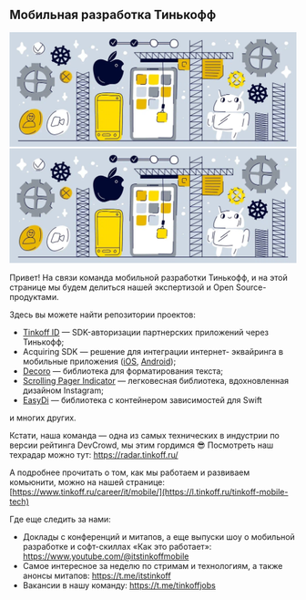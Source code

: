 ## Мобильная разработка Тинькофф

![Мобильная разработка Тинькофф](./tinkoff_github_cover.webp "Мобильная разработка Тинькофф")
![Мобильная разработка Тинькофф](./tinkoff_github_cover.png "Мобильная разработка Тинькофф")

Привет! На связи команда мобильной разработки Тинькофф, и на этой странице мы будем делиться нашей экспертизой и Open Source-продуктами.

Здесь вы можете найти репозитории проектов:
- [Tinkoff ID](https://github.com/tinkoff-mobile-tech/TinkoffID-iOS/) — SDK-авторизации партнерских приложений через Тинькофф;
- Acquiring SDK — решение для интеграции интернет- эквайринга в мобильные приложения ([iOS](https://github.com/tinkoff-mobile-tech/tinkoff-asdk-ios), [Android](https://github.com/tinkoff-mobile-tech/tinkoff-asdk-android));
- [Decoro](https://github.com/Tinkoff/decoro/) — библиотека для форматирования текста;
- [Scrolling Pager Indicator](https://github.com/Tinkoff/ScrollingPagerIndicator/) — легковесная библиотека, вдохновленная дизайном Instagram;
- [EasyDi](https://github.com/tinkoff-mobile-tech/EasyDi) — библиотека с контейнером зависимостей для Swift

и многих других.

Кстати, наша команда — одна из самых технических в индустрии по версии рейтинга DevCrowd, мы этим гордимся 😎 Посмотреть наш техрадар можно тут: https://radar.tinkoff.ru/ 

А подробнее прочитать о том, как мы работаем и развиваем комьюнити, можно на нашей странице: [https://www.tinkoff.ru/career/it/mobile/](https://l.tinkoff.ru/tinkoff-mobile-tech)  

Где еще следить за нами:
- Доклады с конференций и митапов, а еще выпуски шоу о мобильной разработке и софт-скиллах «Как это работает»: https://www.youtube.com/@itstinkoffmobile
- Самое интересное за неделю по стримам и технологиям, а также анонсы митапов: https://t.me/itstinkoff
- Вакансии в нашу команду: https://t.me/tinkoffjobs